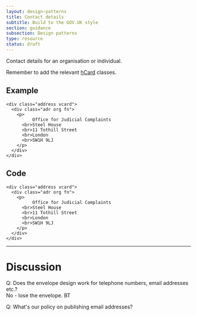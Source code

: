 ```yaml
---
layout: design-patterns
title: Contact details
subtitle: Build to the GOV.UK style 
section: guidance
subsection: Design patterns
type: resource
status: draft
---
```


Contact details for an organisation or individual.

Remember to add the relevant [hCard](http://microformats.org/wiki/hcard) classes.

## Example

<div class="pattern-example">
  <div class="inner">

    <div class="address vcard">
      <div class="adr org fn">
        <p>
              Office for Judicial Complaints
          <br>Steel House
          <br>11 Tothill Street
          <br>London
          <br>SW1H 9LJ
        </p>
      </div>
    </div>

  </div>
</div>

## Code

    <div class="address vcard">
      <div class="adr org fn">
        <p>
              Office for Judicial Complaints
          <br>Steel House
          <br>11 Tothill Street
          <br>London
          <br>SW1H 9LJ
        </p>
      </div>
    </div>  

* * * 

# Discussion

Q: Does the envelope design work for telephone numbers, email addresses etc.?
<br> No - lose the envelope. BT

Q: What's our policy on publishing email addresses?




